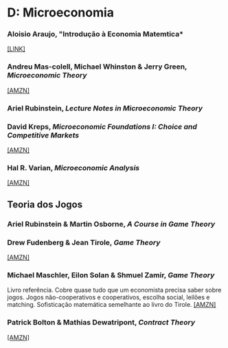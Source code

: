 # D:	Microeconomia

### Aloisio Araujo, "Introdução à Economia Matemtica*

[[LINK]](https://impa.br/publicacoes/publicacoes/)

### Andreu Mas-colell, Michael Whinston & Jerry Green, *Microeconomic Theory*

[[AMZN]](https://www.amazon.com.br/Microeconomic-Theory-Andreu-Mas-Colell/dp/0195073401)

### Ariel Rubinstein, *Lecture Notes in Microeconomic Theory*


### David Kreps, *Microeconomic Foundations I: Choice and Competitive Markets*

[[AMZN]](https://www.amazon.com.br/Microeconomic-Foundations-Choice-Competitive-Markets/dp/0691155836)


### Hal R. Varian, *Microeconomic Analysis*

[[AMZN]](https://www.amazon.com.br/Microeconomic-Analysis-Hal-R-Varian/dp/0393957357/)

## Teoria dos Jogos

### Ariel Rubinstein & Martin Osborne, *A Course in Game Theory*

### Drew Fudenberg & Jean Tirole, *Game Theory*

[[AMZN]](https://www.amazon.com.br/Game-Theory-Drew-Fudenberg/dp/0262061414)

### Michael Maschler, Eilon Solan & Shmuel Zamir, *Game Theory*

Livro referência. Cobre quase tudo que um economista precisa saber sobre jogos. Jogos não-cooperativos e cooperativos, escolha social, leilões e matching. Sofisticação matemática semelhante ao livro do Tirole. [[AMZN]](https://www.amazon.com/Game-Theory-Michael-Maschler/dp/1107005485)

### Patrick Bolton & Mathias Dewatripont,  *Contract Theory*

[[AMZN]](https://www.amazon.com.br/Contract-Theory-Patrick-Bolton/dp/0262025760)
